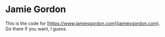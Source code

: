 # Jamie Gordon

This is the code for [https://www.jamiesgordon.com](jamiesgordon.com).  Go there if you want, I guess.
